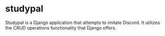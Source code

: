 # studypal

Studypal is a Django application that attempts to imitate Discord. It utilizes the CRUD operations functionality that Django offers.
